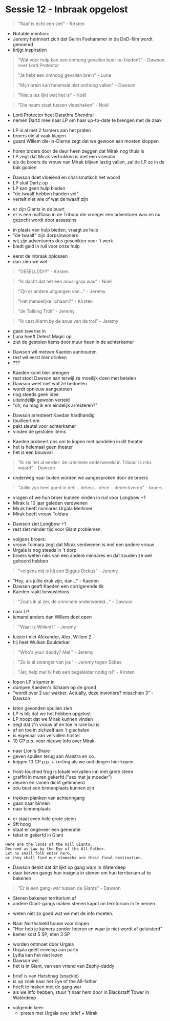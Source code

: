 # Sessie 12 - Inbraak opgelost

> "Raaf is écht een slet" - Kirsten

- Notable mention:
- Jeremy herinnert zich dat Gelrin Foehammer in de DnD-film wordt genoemd
- krijgt inspiration

> "Wat voor hulp kan een omhoog gevallen boer nu bieden?" - Dawson over Lord Protector
>
> "Je hebt een omhoog gevallen brein" - Luna
>
> "Mijn brein kan helemaal niet omhoog vallen" - Dawson

> "Niet alles lijkt wat het is" - Noël

> "Die naam staat tussen vleeshaken" - Noël

- Lord Protector heet Darathra Shendral
- nemen Dartz mee naar LP om haar up-to-date te brengen met de zaak

+ LP is al met 2 farmers aan het praten
+ broers die al vaak klagen
+ guard Willem die-in-Dierne zegt dat we gewoon aan moeten kloppen

- horen broers door de deur heen zeggen dat Mirak nog thuis is
- LP zegt dat Mirak vertrokken is met een vriendin
- als de broers de vrouw van Mirak blijven lastig vallen, zal de LP ze in de bak gooien

+ Dawson doet vloeiend en charismatisch het woord
+ LP sluit Dartz op
+ LP kan geen hulp bieden
+ "de twaalf hebben handen vol"
+ vertelt niet wie of wat de twaalf zijn

- er zijn Giants in de buurt
- er is een maffiaso in de Triboar die vroeger een adventurer was en nu gezocht wordt door assassins

+ in plaats van hulp bieden, vraagt ze hulp
+ "de twaalf" zijn dorpsinwoners
+ wij zijn adventurers dus geschikter voor 't werk
+ biedt geld in ruil voor onze hulp

- eerst de inbraak oplossen
- dan zien we wel

> "GEEELLDD!!!" - Kirsten

> "Ik dacht dat het een anus-grap was" - Noël

> "Zjn er andere uitgangen van..." - Jeremy
>
> "Het menselijke lichaam?" - Kirsten
>
> "de Talking Troll" - Jeremy

> "Ik cast Alarm by de anus van de trol" - Jeremy

- gaan taverne in
- Luna heeft Detect Magic op
- ziet de gestolen items door muur heen in de achterkamer

+ Dawson wil meteen Kaeden aanhouden
+ rest wil eerst bier drinken
+ ???

- Kaeden komt bier brengen
- rest stoot Dawson aan terwijl ze moeilijk doen met betalen
- Dawson weet niet wat ze bedoelen
- wordt opnieuw aangestoten
- nog steeds geen idee
- uiteindelijk gewoon verteld
- "oh, nu mag ik em eindelijk arresteren?"

+ Dawson arresteert Kaedan hardhandig
+ fouilleert em
+ pakt sleutel voor achterkamer
+ vinden de gestolen items

- Kaeden probeert ons om te kopen met aandelen in dit theater
- het is helemaal geen theater
- het is een bouwval

> "Ik zei het al eerder: de criminele onderwereld in Triboar is niks waard" - Dawson

- onderweg naar buiten worden we aangesproken door de broers

> "Jullie zijn heel goed in deti... deteci... dece... dedectiveren" - broers

- vragen of we hun broer kunnen vinden in ruil voor Longbow +1
- Mirak is 10 jaar geleden verdwenen
- Mirak heeft minnares Urgala Meltimer
- Mirak heeft vrouw Toldara

+ Dawson ziet Longbow +1
+ rest ziet minder tijd voor Giant problemen

- volgens broers:
- vrouw Tolmara zegt dat Mirak verdwenen is met een andere vrouw
- Urgala is nog steeds in 't dorp
- broers weten niks van een andere minnares en dat zouden ze wel gehoord hebben

> "volgens mij is hij een Biggus Dickus" - Jeremy

- "Hey, als jullie druk zijn, dan..." - Kaeden
- Dawsen geeft Kaeden een corrigerende tik
- Kaeden raakt bewusteloos

> "Zoals ik al zei, de criminele onderwereld..." - Dawson

- naar LP
- iemand anders dan Willem doet open

> "Waar is Willem?" - Jeremy

- luistert niet Alexander, Alex, Willem 2
- hij heet Wulkan Boulderkar

> "Who's your daddy? Mel." - Jeremy

> "Ze is al zwanger van jou" - Jeremy tegen Sébas

> "Jer, help me! Ik heb een begeleider nodig is!" - Kirsten

- lopen LP's kamer in
- dumpen Kaeden's lichaam op de grond
- "wordt over 2 uur wakker. Actually, deze inwoners? misschien 3" - Dawson

+ laten gevonden spullen zien
+ LP is blij dat we het hebben opgelost
+ LP hoopt dat we Mirak kunnen vinden
+ zegt dat z'n vrouw af en toe in rare bui is
+ af en toe in zichzelf aan 't giechelen
+ is eigenaar van vervallen hostel
+ 10 GP p.p. voor nieuwe info over Mirak

- naar Lion's Share
- geven spullen terug aan Alaistra en co.
- krijgen 10 GP p.p. + korting als we ooit dingen hier kopen

+ frost-touched frog is lokale vervallen inn met grote steen
+ graffiti in muren gekerfd ("sex met je moeder")
+ deuren en ramen dicht getimmerd
+ zou best een binnenplaats kunnen zijn

- trekken planken van achteringang
- gaan naar binnen
- naar binnenplaats

+ er staat even hele grote steen
+ 9ft hoog
+ staat er ongeveer een generatie
+ tekst in gekerfd in Giant

```
Here are the lands of the Hill Giants. 
Decreed as Law by the Eye of the All-Father. 
Let no small folk enter here, 
or they shall find our stomachs are their final destination.
```

- Dawson denkt dat dit lijkt op gang wars in Waterdeep
- daar kerven gangs hun insignia in stenen om hun territorium af te bakenen

> "Er is een gang-war tussen de Giants" - Dawson

- Stenen bakenen territorium af
- andere Giant-gangs maken stenen kapot on territorium in te nemen

+ weten niet zo goed wat we met de info moeten.

- Naar Northshield house voor slapen
- "Hier heb je kamers zonder hoeren en waar je niet wordt af geluisterd"
- kamer kost 5 SP, eten 3 SP

+ worden ontmoet door Urgala
+ Urgala geeft envelop aan party
+ Lydia kan het niet lezen
+ Dawson wel
+ het is in Giant, van een vriend van Zephy-daddy

- brief is van Harshnag (snackie)
- is op zoek naar het Eye of the All-father
- heeft te maken met de gang war
- als we info hebben, stuur 't naar hem door in Blackstaff Tower in Waterdeep

+ volgende keer:
    - praten met Urgala over brief + Mirak 
